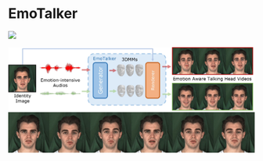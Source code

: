 # EmoTalker

<a href='https://emotalker.s3.amazonaws.com/index.html'><img src='https://img.shields.io/badge/Project-Page-blue'></a>

<img src='assets/teaser.jpg' style="width: 500pt;">

<div style="display: flex; flex-direction: row;">
  <div style="flex: 1;">
    <a href='https://emotalker.s3.amazonaws.com/index.html'><img src="assets/emotalker.gif" alt="First GIF" style="width: 500pt;">
  </div>
</div>
